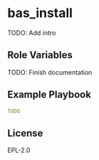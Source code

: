 bas_install
===========

TODO: Add intro

Role Variables
--------------

TODO: Finish documentation


Example Playbook
----------------

```yaml
TODO
```

License
-------

EPL-2.0
